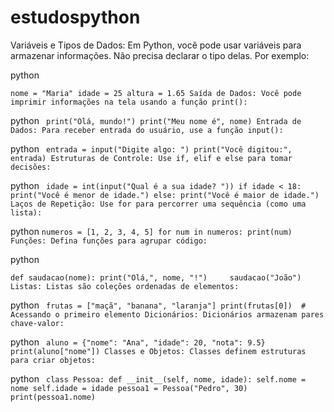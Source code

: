 # estudospython

Variáveis e Tipos de Dados:
Em Python, você pode usar variáveis para armazenar informações. Não precisa declarar o tipo delas. Por exemplo:

python

`nome = "Maria"
idade = 25
altura = 1.65
Saída de Dados:
Você pode imprimir informações na tela usando a função print():`

python
`
print("Olá, mundo!")
print("Meu nome é", nome)
Entrada de Dados:
Para receber entrada do usuário, use a função input():`

python
`
entrada = input("Digite algo: ")
print("Você digitou:", entrada)
Estruturas de Controle:
Use if, elif e else para tomar decisões:`

python
`
idade = int(input("Qual é a sua idade? "))
if idade < 18:
    print("Você é menor de idade.")
else:
    print("Você é maior de idade.")
Laços de Repetição:
Use for para percorrer uma sequência (como uma lista):`

python
`numeros = [1, 2, 3, 4, 5]
for num in numeros:
    print(num)
Funções:
Defina funções para agrupar código:`

python

`def saudacao(nome):
    print("Olá,", nome, "!")    
saudacao("João")
Listas:
Listas são coleções ordenadas de elementos:`

python
`
frutas = ["maçã", "banana", "laranja"]
print(frutas[0])  # Acessando o primeiro elemento
Dicionários:
Dicionários armazenam pares chave-valor:`

python
`
aluno = {"nome": "Ana", "idade": 20, "nota": 9.5}
print(aluno["nome"])
Classes e Objetos:
Classes definem estruturas para criar objetos:`

python
`
class Pessoa:
    def __init__(self, nome, idade):
        self.nome = nome
        self.idade = idade
pessoa1 = Pessoa("Pedro", 30)
print(pessoa1.nome)`
